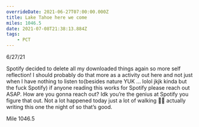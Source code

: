```yaml
---
overrideDate: 2021-06-27T07:00:00.000Z
title: Lake Tahoe here we come
miles: 1046.5
date: 2021-07-08T21:38:13.884Z
tags: 
    - PCT
---
```

6/27/21



Spotify decided to delete all my downloaded things again so more self reflection! I should probably do that more as a activity out here and not just when I have nothing to listen to(besides nature YUK ... lolol jkjk kinda but the fuck Spotify) if anyone reading this works for Spotify please reach out ASAP. How are you gonna reach out? Idk you’re the genius at Spotify you figure that out. Not a lot happened today just a lot of walking 🚶‍♀️ actually writing this one the night of so that’s good.



Mile 1046.5